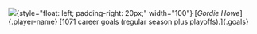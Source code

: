 <div>

![](http://www.doubleextrapoint.com/images/stories/gordie-howe-puck.jpg){style="float: left; padding-right: 20px;"
width="100"} [*Gordie Howe*]{.player-name}
[1071 career goals (regular season plus playoffs).]{.goals}

</div>
